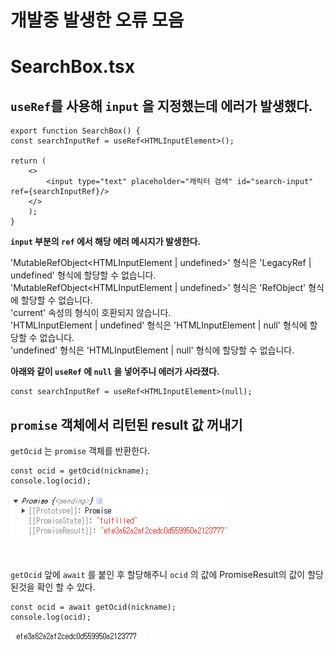 # 개발중 발생한 오류 모음

# SearchBox.tsx

## `useRef`를 사용해 `input` 을 지정했는데 에러가 발생했다.

```
export function SearchBox() {
const searchInputRef = useRef<HTMLInputElement>();

return (
    <>
        <input type="text" placeholder="캐릭터 검색" id="search-input" ref={searchInputRef}/>
    </>
    );
}
```

**`input` 부분의 `ref` 에서 해당 에러 메시지가 발생한다.**

'MutableRefObject<HTMLInputElement | undefined>' 형식은 'LegacyRef<HTMLInputElement> | undefined' 형식에 할당할 수 없습니다.  
'MutableRefObject<HTMLInputElement | undefined>' 형식은 'RefObject<HTMLInputElement>' 형식에 할당할 수 없습니다.  
'current' 속성의 형식이 호환되지 않습니다.  
'HTMLInputElement | undefined' 형식은 'HTMLInputElement | null' 형식에 할당할 수 없습니다.  
'undefined' 형식은 'HTMLInputElement | null' 형식에 할당할 수 없습니다.

**아래와 같이 `useRef` 에 `null` 을 넣어주니 에러가 사라졌다.**

```
const searchInputRef = useRef<HTMLInputElement>(null);
```

## `promise` 객체에서 리턴된 result 값 꺼내기

`getOcid` 는 `promise` 객체를 반환한다.

```
const ocid = getOcid(nickname);
console.log(ocid);
```

![promise_console](./trouble_image/promise_console.png)

<br/>

`getOcid` 앞에 `await` 를 붙인 후 할당해주니 `ocid` 의 값에 PromiseResult의 값이 할당된것을 확인 할 수 있다.

```
const ocid = await getOcid(nickname);
console.log(ocid);
```

![promiseawait_console](./trouble_image/promiseawait_console.png)
